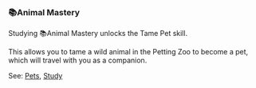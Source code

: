 ### 📚Animal Mastery
Studying 📚Animal Mastery unlocks the Tame Pet skill.

This allows you to tame a wild animal in the Petting Zoo to become a pet, which will travel with you as a
  companion.

See: [Pets](/locations/petting_zoo/pets.md), [Study](/locations/trade_school/study.md)


